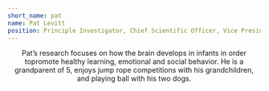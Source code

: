 ```yaml
---
short_name: pat
name: Pat Levitt
position: Principle Investigator, Chief Scientific Officer, Vice President and Director, The Saban Research Institute
---
```

<article>
  <p align="center">Pat’s research focuses on how the brain develops in infants in order topromote healthy learning, emotional and social behavior. He is a grandparent of 5, enjoys jump rope competitions with his grandchildren, and playing ball with his two dogs. </p>
</article>

